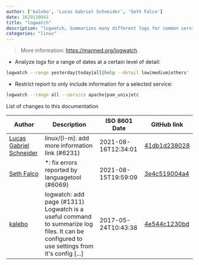 ```yaml
---
author: ['kalebo', 'Lucas Gabriel Schneider', 'Seth Falco']
date: 1629110041
title: "logwatch"
description: "logwatch, Summarizes many different logs for common services (e.g. apache, pam_unix, sshd, etc.) in a single report."
categories: "linux"
---
```

> More information: <https://manned.org/logwatch>.

- Analyze logs for a range of dates at a certain level of detail:

```bash
logwatch --range yesterday|today|all|help --detail low|medium|others'
```

- Restrict report to only include information for a selected service:

```bash
logwatch --range all --service apache|pam_unix|etc
```
List of changes to this documentation


Author | Description | ISO 8601 Date | GitHub link
------|-----|-----|-----
[Lucas Gabriel Schneider](mailto:casdpa@gmail.com) | linux/[l-m]: add more information link (#6231) | 2021-08-16T12:34:01 | [41db1d238028](https://github.com/tldr-pages/tldr/commit/41db1d2380286234a89aaa2131d8e1d1c531b850)
[Seth Falco](mailto:seth@falco.fun) | *: fix errors reported by languagetool (#6069) | 2021-08-15T19:59:09 | [3e4c519004a4](https://github.com/tldr-pages/tldr/commit/3e4c519004a471c861cdc609fd7239ee3355671c)
[kalebo](mailto:kaleb.olson@gmail.com) | logwatch: add page (#1311) Logwatch is a useful command to summarize log files. It can be configured to use settings from it's config [...] | 2017-05-24T10:43:38 | [4e544c1230bd](https://github.com/tldr-pages/tldr/commit/4e544c1230bda44cfe6125e25051a611d22319ef)


